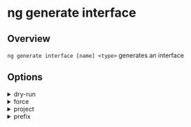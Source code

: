 <!-- Links in /docs/documentation should NOT have `.md` at the end, because they end up in our wiki at release. -->

# ng generate interface

## Overview
`ng generate interface [name] <type>` generates an interface

## Options
<details>
  <summary>dry-run</summary>
  <p>
    <code>--dry-run</code> (alias: <code>-d</code>)
  </p>
  <p>
    Run through without making any changes.
  </p>
</details>
<details>
  <summary>force</summary>
  <p>
    <code>--force</code> (alias: <code>-f</code>)
  </p>
  <p>
    Forces overwriting of files.
  </p>
</details>
<details>
  <summary>project</summary>
  <p>
    <code>--project</code>
  </p>
  <p>
    The name of the project.
  </p>
</details>
<details>
  <summary>prefix</summary>
  <p>
    <code>--prefix</code>
  </p>
  <p>
    Specifies the prefix to use.
  </p>
</details>
